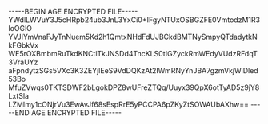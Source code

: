 -----BEGIN AGE ENCRYPTED FILE-----
YWdlLWVuY3J5cHRpb24ub3JnL3YxCi0+IFgyNTUxOSBGZFE0VmtodzM1R3loOGlO
YVJIYmVnaFJyTnNuem5Kd2h1QmtxNHdFdUJBCkdBMTNySmpyQTdadytkNkFGbkVx
WE5rOXBmbmRuTkdKNCtlTkJNSDd4TncKLS0tIGZyckRmWEdyVUdzRFdqT3VraUYz
aFpndytzSGs5VXc3K3ZEYjlEeS9VdDQKzAt2IWmRNyYnJBA7gzmVkjWiDled53Bo
MfuZVwqs0TKTSDWF2bLgokDPZ8wUFreZTQq/Uuyx39QpX6otTyAD5z9jY8LxtSla
LZMImy1cONjrVu3EwAvJf68sEspRrE5yPCCPA6pZKyZtSOWAUbAXhw==
-----END AGE ENCRYPTED FILE-----
